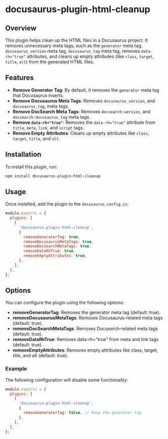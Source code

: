 # docusaurus-plugin-html-cleanup

## Overview

This plugin helps clean up the HTML files in a Docusaurus project. It removes unnecessary meta tags, such as the `generator` meta tag, `docusaurus_version` meta tag, `docusaurus_tag` meta tag, removes `data-rh="true"` attributes, and cleans up empty attributes (like `class`, `target`, `title`, `alt`) from the generated HTML files.

## Features

- **Remove Generator Tag**: By default, it removes the `generator` meta tag that Docusaurus inserts.
- **Remove Docusaurus Meta Tags**: Removes `docusaurus_version`, and `docusaurus_tag`, meta tags.
- **Remove DocSearch Meta Tags**: Removes `docsearch:version`, and `docsearch:docusaurus_tag` meta tags.
- **Remove `data-rh="true"`**: Removes the `data-rh="true"` attribute from `title`, `meta`, `link`, and `script` tags.
- **Remove Empty Attributes**: Cleans up empty attributes like `class`, `target`, `title`, and `alt`.

## Installation

To install this plugin, run:

```bash
npm install docusaurus-plugin-html-cleanup
```

## Usage

Once installed, add the plugin to the `docusaurus.config.js`:

```js
module.exports = {
  plugins: [
    [
      'docusaurus-plugin-html-cleanup',
      {
        removeGeneratorTag: true,
        removeDocusaurusMetaTags: true,
        removeDocSearchMetaTags: true,
        removeDataRhTrue: true,
        removeEmptyAttributes: true,
      },
    ],
  ],
};
```

## Options

You can configure the plugin using the following options:

- **removeGeneratorTag**: Removes the generator meta tag (default: true).
- **removeDocusaurusMetaTags**: Removes Docusaurus-related meta tags (default: true).
- **removeDocSearchMetaTags**: Removes Docsearch-related meta tags (default: true).
- **removeDataRhTrue**: Removes data-rh="true" from meta and link tags (default: true).
- **removeEmptyAttributes**: Removes empty attributes like class, target, title, and alt (default: true).

### Example

The following configuration will disable some functionality:

```js
module.exports = {
  plugins: [
    [
      'docusaurus-plugin-html-cleanup',
      {
        removeGeneratorTag: false, // Keep the generator tag
      },
    ],
  ],
};
```
